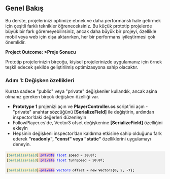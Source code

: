 ## Genel Bakış

Bu derste, projelerinizi optimize etmek ve daha performanslı hale getirmek için çeşitli farklı teknikler öğreneceksiniz. Bu küçük prototip projelerde büyük bir fark göremeyebilirsiniz, ancak daha büyük bir projeyi, özellikle mobil veya web için dışa aktarırken, her bir performans iyileştirmesi çok önemlidir.

**Project Outcome: >Proje Sonucu**

Prototip projelerinizin birçoğu, kişisel projelerinizde uygulamanız için örnek teşkil edecek şekilde geliştirilmiş optimizasyona sahip olacaktır.

### Adım 1: Değişken özellikleri

Kursta sadece "public" veya "private" değişkenler kullandık, ancak aşina olmanız gereken birçok değişken özelliği var.

- **Prototype 1** projenizi açın ve **PlayerController.cs** script’ini açın
-"private" anahtar sözcüğünü **[SerializeField]** ile değiştirin, ardından inspector’daki değerleri düzenleyin
- FollowPlayer.cs'de, Vector3 ofset değişkenine **[SerializeField]** özelliğini ekleyin
- Hepsinin değişkeni inspector’dan kaldırma etkisine sahip olduğunu fark ederek **"readonly", "const" veya "static"** özelliklerini uygulamayı deneyin.

![figures](https://raw.githubusercontent.com/Kodluyoruz/taskforce/main/unity-junior-programmer/variable-attributes/figures/CWC_B.5.2_image1.png)
